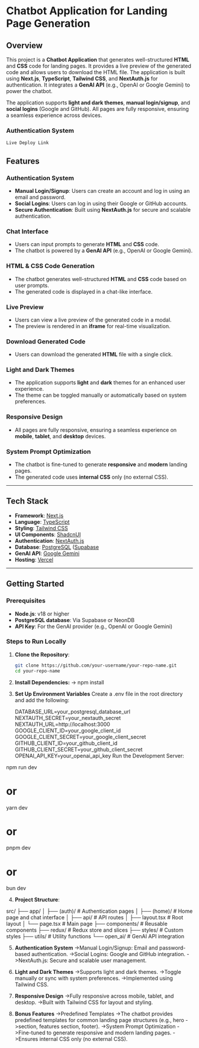 # Chatbot Application for Landing Page Generation

## Overview

This project is a **Chatbot Application** that generates well-structured **HTML** and **CSS** code for landing pages. It provides a live preview of the generated code and allows users to download the HTML file. The application is built using **Next.js**, **TypeScript**, **Tailwind CSS**, and **NextAuth.js** for authentication. It integrates a **GenAI API** (e.g., OpenAI or Google Gemini) to power the chatbot.

The application supports **light and dark themes**, **manual login/signup**, and **social logins** (Google and GitHub). All pages are fully responsive, ensuring a seamless experience across devices.

### Authentication System
    Live Deploy Link


## Features

### Authentication System
- **Manual Login/Signup**: Users can create an account and log in using an email and password.
- **Social Logins**: Users can log in using their Google or GitHub accounts.
- **Secure Authentication**: Built using **NextAuth.js** for secure and scalable authentication.

### Chat Interface
- Users can input prompts to generate **HTML** and **CSS** code.
- The chatbot is powered by a **GenAI API** (e.g., OpenAI or Google Gemini).

### HTML & CSS Code Generation
- The chatbot generates well-structured **HTML** and **CSS** code based on user prompts.
- The generated code is displayed in a chat-like interface.

### Live Preview
- Users can view a live preview of the generated code in a modal.
- The preview is rendered in an **iframe** for real-time visualization.

### Download Generated Code
- Users can download the generated **HTML** file with a single click.

### Light and Dark Themes
- The application supports **light** and **dark** themes for an enhanced user experience.
- The theme can be toggled manually or automatically based on system preferences.

### Responsive Design
- All pages are fully responsive, ensuring a seamless experience on **mobile**, **tablet**, and **desktop** devices.

### System Prompt Optimization
- The chatbot is fine-tuned to generate **responsive** and **modern** landing pages.
- The generated code uses **internal CSS** only (no external CSS).

---

## Tech Stack

- **Framework**: [Next.js](https://nextjs.org/)
- **Language**: [TypeScript](https://www.typescriptlang.org/)
- **Styling**: [Tailwind CSS](https://tailwindcss.com/)
- **UI Components**: [ShadcnUI](https://ui.shadcn.com/)
- **Authentication**: [NextAuth.js](https://next-auth.js.org/)
- **Database**: [PostgreSQL](https://www.postgresql.org/) ([Supabase](https://supabase.com/)
- **GenAI API**: [Google Gemini](https://gemini.google.com/)
- **Hosting**: [Vercel](https://vercel.com/)

---

## Getting Started

### Prerequisites
- **Node.js**: v18 or higher
- **PostgreSQL database**: Via Supabase or NeonDB
- **API Key**: For the GenAI provider (e.g., OpenAI or Google Gemini)

### Steps to Run Locally

1. **Clone the Repository**:
   ```bash
   git clone https://github.com/your-username/your-repo-name.git
   cd your-repo-name

2. **Install Dependencies:**
    -> npm install

3. **Set Up Environment Variables**
Create a .env file in the root directory and add the following:

    DATABASE_URL=your_postgresql_database_url
    NEXTAUTH_SECRET=your_nextauth_secret
    NEXTAUTH_URL=http://localhost:3000
    GOOGLE_CLIENT_ID=your_google_client_id
    GOOGLE_CLIENT_SECRET=your_google_client_secret
    GITHUB_CLIENT_ID=your_github_client_id
    GITHUB_CLIENT_SECRET=your_github_client_secret
    OPENAI_API_KEY=your_openai_api_key
    Run the Development Server:


npm run dev
# or
yarn dev
# or
pnpm dev
# or
bun dev


4. **Project Structure**:

src/
├── app/
│   ├── (auth)/         # Authentication pages
│   ├── (home)/         # Home page and chat interface
│   ├── api/            # API routes
│   ├── layout.tsx      # Root layout
│   └── page.tsx        # Main page
├── components/         # Reusable components
├── redux/              # Redux store and slices
├── styles/             # Custom styles
├── utils/              # Utility functions
└── open_ai/            # GenAI API integration




5. **Authentication System**
    ->Manual Login/Signup: Email and password-based authentication.
    ->Social Logins: Google and GitHub integration.
    ->NextAuth.js: Secure and scalable user management.

6. **Light and Dark Themes**
    ->Supports light and dark themes.
    ->Toggle manually or sync with system preferences.
    ->Implemented using Tailwind CSS.

7. **Responsive Design**
    ->Fully responsive across mobile, tablet, and desktop.
    ->Built with Tailwind CSS for layout and styling.

8. **Bonus Features**
    ->Predefined Templates
    ->The chatbot provides predefined templates for common landing page structures (e.g., hero ->section, features section, footer).
    ->System Prompt Optimization
    ->Fine-tuned to generate responsive and modern landing pages.
    ->Ensures internal CSS only (no external CSS).